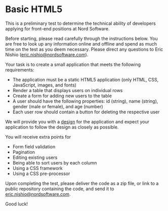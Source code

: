 # Basic HTML5

This is a preliminary test to determine the technical ability of developers applying for front-end positions at Nord Software.

Before starting, please read carefully through the instructions below. You are free to look up any information online and offline and spend as much time on the test as you deem necessary. Please direct any questions to Eric Nishio (eric.nishio@nordsoftware.com).

Your task is to create a small application that meets the following requirements:

- The application must be a static HTML5 application (only HTML, CSS, JavaScript, images, and fonts)
- Render a table that displays users on individual rows
- Create a form for adding new users to the table
- A user should have the following properties: id (string), name (string), gender (male or female), and age (number)
- Each user row should contain a button for deleting the respective user

We will provide you with a [design](design.pdf) for the application and expect your application to follow the design as closely as possible.

You will receive extra points for

- Form field validation
- Pagination
- Editing existing users
- Being able to sort users by each column
- Using a CSS framework
- Using a CSS pre-processor

Upon completing the test, please deliver the code as a zip file, or link to a public repository containing the code, and send it to eric.nishio@nordsoftware.com.

Good luck!
